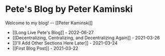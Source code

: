 # Pete's Blog by Peter Kaminski

Welcome to my blog! -- [[Peter Kaminski]]

- [[Long Live Pete's Blog]] - 2022-06-27
- [[Decentralizing, Centralizing, and Decentralizing Again]] - 2021-03-26
- [[I'll Add Other Sections Here Later]] - 2021-03-24
- [[First Blog Post]] - 2021-03-22
